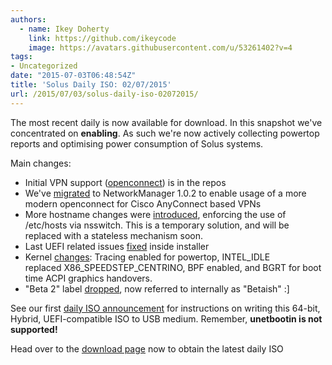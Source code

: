 ```yaml
---
authors:
  - name: Ikey Doherty
    link: https://github.com/ikeycode
    image: https://avatars.githubusercontent.com/u/53261402?v=4
tags:
- Uncategorized
date: "2015-07-03T06:48:54Z"
title: 'Solus Daily ISO: 02/07/2015'
url: /2015/07/03/solus-daily-iso-02072015/
---
```


The most recent daily is now available for download. In this snapshot we've concentrated on **enabling**. As such we're now actively collecting powertop reports and optimising power consumption of Solus systems.

Main changes:

- Initial VPN support ([openconnect](https://git.solus-project.com/packages/networkmanager-openconnect/commit/?h=networkmanager-openconnect-1.0.2-2)) is in the repos
- We've [migrated](https://git.solus-project.com/packages/NetworkManager/commit/?h=network-manager-1.0.2-12) to NetworkManager 1.0.2 to enable usage of a more modern openconnect for Cisco AnyConnect based VPNs
- More hostname changes were [introduced](https://git.solus-project.com/packages/baselayout/commit/?h=baselayout-1.7-21), enforcing the use of /etc/hosts via nsswitch. This is a temporary solution, and will be replaced with a stateless mechanism soon.
- Last UEFI related issues [fixed](https://git.solus-project.com/packages/os-installer/commit/?h=os-installer-2-17) inside installer
- Kernel [changes](https://git.solus-project.com/packages/kernel/commit/?h=kernel-4.1.1-52): Tracing enabled for powertop, INTEL_IDLE replaced X86_SPEEDSTEP_CENTRINO, BPF enabled, and BGRT for boot time ACPI graphics handovers.
- "Beta 2" label [dropped](https://git.solus-project.com/packages/lsb-release/commit/?h=lsb-release-1.4-3), now referred to internally as "Betaish" :]

See our first [daily ISO announcement](https://solus-project.com/2015/06/29/first-unstable-daily-iso/) for instructions on writing this 64-bit, Hybrid, UEFI-compatible ISO to USB medium. Remember, **unetbootin is not supported!**

Head over to the [download page](https://solus-project.com/download) now to obtain the latest daily ISO
